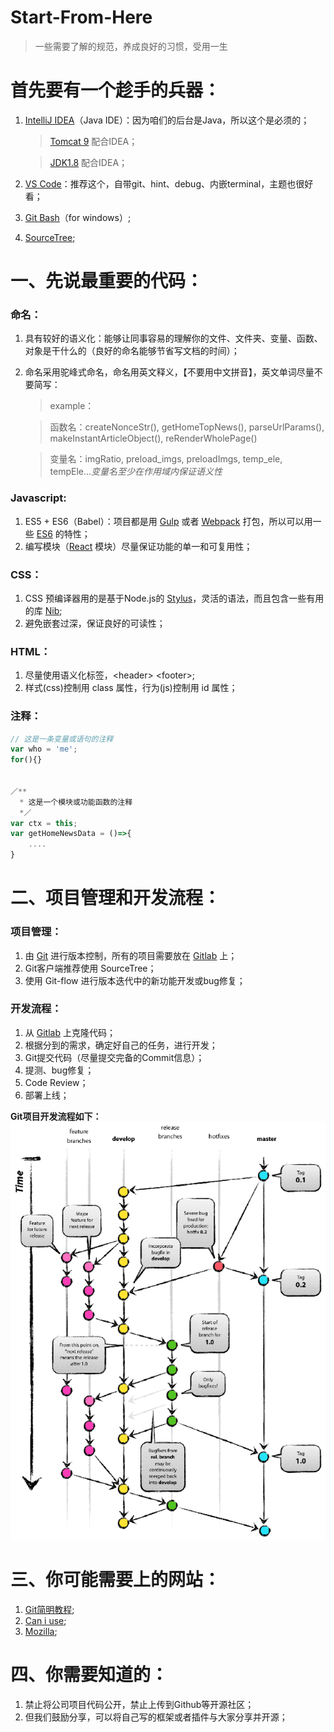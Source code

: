 # Start-From-Here

> 一些需要了解的规范，养成良好的习惯，受用一生

# 首先要有一个趁手的兵器：

1. [IntelliJ IDEA](http://www.jetbrains.com/idea/#chooseYourEdition)（Java IDE）：因为咱们的后台是Java，所以这个是必须的；

    > [Tomcat 9](http://tomcat.apache.org/download-90.cgi) 配合IDEA；
    
    > [JDK1.8](http://www.oracle.com/technetwork/java/javase/downloads/jdk8-downloads-2133151.html) 配合IDEA；
    
2. [VS Code](https://code.visualstudio.com/)：推荐这个，自带git、hint、debug、内嵌terminal，主题也很好看；
3. [Git Bash](https://git-for-windows.github.io/)（for windows）; 
4. [SourceTree](https://www.sourcetreeapp.com/);

# 一、先说最重要的代码：

### 命名：

1. 具有较好的语义化：能够让同事容易的理解你的文件、文件夹、变量、函数、对象是干什么的（良好的命名能够节省写文档的时间）；
2. 命名采用驼峰式命名，命名用英文释义，【不要用中文拼音】，英文单词尽量不要简写：
    
    > example：

    > 函数名：createNonceStr(), getHomeTopNews(), parseUrlParams(), makeInstantArticleObject(), reRenderWholePage()
    
    > 变量名：imgRatio, preload_imgs, preloadImgs, temp_ele, tempEle...*变量名至少在作用域内保证语义性*

### Javascript:

1. ES5 + ES6（Babel）：项目都是用 [Gulp](http://www.gulpjs.com.cn/) 或者 [Webpack](https://webpack.js.org/guides/get-started/) 打包，所以可以用一些 [ES6](http://es6.ruanyifeng.com/) 的特性；
2. 编写模块（[React](https://facebook.github.io/react/) 模块）尽量保证功能的单一和可复用性；

### CSS：

1. CSS 预编译器用的是基于Node.js的 [Stylus](http://stylus-lang.com/)，灵活的语法，而且包含一些有用的库 [Nib](http://tj.github.io/nib/);
2. 避免嵌套过深，保证良好的可读性；

### HTML：

1. 尽量使用语义化标签，\<header\> \<footer\>;
2. 样式(css)控制用 class 属性，行为(js)控制用 id 属性；

### 注释：

```javascript
// 这是一条变量或语句的注释
var who = 'me';
for(){}


／**
  * 这是一个模块或功能函数的注释
  *／
var ctx = this;
var getHomeNewsData = ()=>{
    ....
}
```

# 二、项目管理和开发流程：

### 项目管理：
1. 由 [Git](http://www.liaoxuefeng.com/wiki/0013739516305929606dd18361248578c67b8067c8c017b000/) 进行版本控制，所有的项目需要放在 [Gitlab](http://gitlab.cctvnews.cn) 上；
2. Git客户端推荐使用 SourceTree；
3. 使用 Git-flow 进行版本迭代中的新功能开发或bug修复；

### 开发流程：
1. 从 [Gitlab](http://gitlab.cctvnews.cn) 上克隆代码；
2. 根据分到的需求，确定好自己的任务，进行开发；
3. Git提交代码（尽量提交完备的Commit信息）；
4. 提测、bug修复；
5. Code Review；
6. 部署上线；

**Git项目开发流程如下：**
![Git Work Flow](git-model@2x.png)

# 三、你可能需要上的网站：

1. [Git简明教程](http://www.bootcss.com/p/git-guide/);
2. [Can i use](http://caniuse.com/);
3. [Mozilla](https://developer.mozilla.org/en-US/);

# 四、你需要知道的：

1. 禁止将公司项目代码公开，禁止上传到Github等开源社区；
2. 但我们鼓励分享，可以将自己写的框架或者插件与大家分享并开源；

